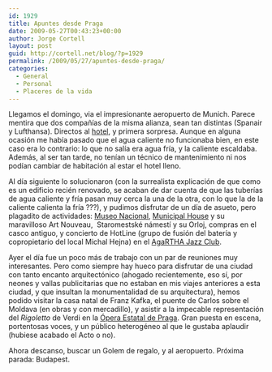 ```yaml
---
id: 1929
title: Apuntes desde Praga
date: 2009-05-27T00:43:23+00:00
author: Jorge Cortell
layout: post
guid: http://cortell.net/blog/?p=1929
permalink: /2009/05/27/apuntes-desde-praga/
categories:
  - General
  - Personal
  - Placeres de la vida
---
```

Llegamos el domingo, via el impresionante aeropuerto de Munich. Parece mentira que dos compañías de la misma alianza, sean tan distintas (Spanair y Lufthansa). Directos al <a title="Eurostars Thalia" href="http://www.eurostarshotels.com/ES/hoteles-en-republica-checa-praga-eurostars-thalia.html" target="_blank">hotel</a>, y primera sorpresa. Aunque en alguna ocasión me había pasado que el agua caliente no funcionaba bien, en este caso era lo contrario: lo que no salía era agua fría, y la caliente escaldaba. Además, al ser tan tarde, no tenían un técnico de mantenimiento ni nos podían cambiar de habitación al estar el hotel lleno.

Al día siguiente lo solucionaron (con la surrealista explicación de que como es un edificio recién renovado, se acaban de dar cuenta de que las tuberías de agua caliente y fría pasan muy cerca la una de la otra, con lo que la de la caliente calienta la fría ???), y pudimos disfrutar de un día de asueto, pero plagadito de actividades: <a title="http://www.nm.cz/?xSET=lang&xLANG=2" href="http://www.nm.cz/?xSET=lang&xLANG=2" target="_blank">Museo Nacional</a>, <a title="http://www.obecnidum.cz/web/en/homepage" href="http://www.obecnidum.cz/web/en/homepage" target="_blank">Municipal House</a> y su maravilloso Art Nouveau,  Staromestské námestí y su Orloj, compras en el casco antiguo, y concierto de HotLine (grupo de fusión del batería y copropietario del local Michal Hejna) en el <a title="http://www.agharta.cz/index.php?p=program&site=agharta_ajc" href="http://www.agharta.cz/index.php?p=program&site=agharta_ajc" target="_blank">AgaRTHA Jazz Club</a>.

Ayer el día fue un poco más de trabajo con un par de reuniones muy interesantes. Pero como siempre hay hueco para disfrutar de una ciudad con tanto encanto arquitectónico (ahogado recientemente, eso sí, por neones y vallas publicitarias que no estaban en mis viajes anteriores a esta ciudad, y que insultan la monumentalidad de su arquitectura), hemos podido visitar la casa natal de Franz Kafka, el puente de Carlos sobre el Moldava (en obras y con mercadillo), y asistir a la impecable representación del _Rigoletto_ de Verdi en la <a title="http://www.opera.cz/EN/program/200905261900.html#den" href="http://www.opera.cz/EN/program/200905261900.html#den" target="_blank">Ópera Estatal de Praga</a>. Gran puesta en escena, portentosas voces, y un público heterogéneo al que le gustaba aplaudir (hubiese acabado el Acto o no).

Ahora descanso, buscar un Golem de regalo, y al aeropuerto. Próxima parada: Budapest.